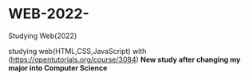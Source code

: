 # WEB-2022-
Studying Web(2022)

studying web(HTML,CSS,JavaScript) with (https://opentutorials.org/course/3084)
<b>New study after changing my major into Computer Science

